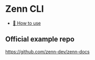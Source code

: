 # Zenn CLI

* [📘 How to use](https://zenn.dev/zenn/articles/zenn-cli-guide)

## Official example repo

https://github.com/zenn-dev/zenn-docs
